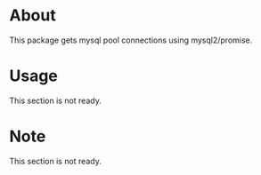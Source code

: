 # About
This package gets mysql pool connections using mysql2/promise.  

# Usage
This section is not ready.

# Note
This section is not ready.
